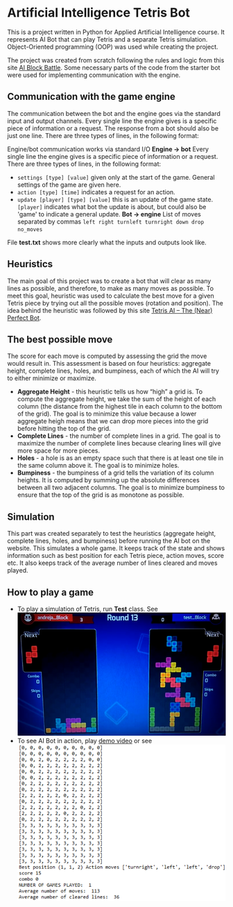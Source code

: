 # Artificial Intelligence Tetris Bot

This is a project written in Python for Applied Artificial Intelligence course. It represents AI Bot that can play Tetris and a separate Tetris simulation. Object-Oriented programming (OOP) was used while creating the project.

The project was created from scratch following the rules and logic from this site [AI Block Battle](http://theaigames.com/competitions/ai-block-battle/getting-started). Some necessary parts of the code from the starter bot were used for implementing communication with the engine.


## Communication with the game engine
The communication between the bot and the engine goes via the standard input and output channels. Every single line the engine gives is a specific piece of information or a request. The response from a bot should also be just one line. There are three types of lines, in the following format:

Engine/bot communication works via standard I/O
**Engine -> bot**
Every single line the engine gives is a specific piece of information or a request. There are three types of lines, in the following format:
- `settings [type] [value]` given only at the start of the game. General settings of the game are given here.
- `action [type] [time]` indicates a request for an action.
- `update [player] [type] [value]` this is an update of the game state. `[player]` indicates what bot the update is about, but could also be 'game' to indicate a general update.
**Bot -> engine**
List of moves separated by commas
`left right turnleft turnright down drop no_moves`

File **__test.txt__** shows more clearly what the inputs and outputs look like.


## Heuristics
The main goal of this project was to create a bot that will clear as many lines as possible, and therefore, to make as many moves as possible. To meet this goal, heuristic was used to calculate the best move for a given Tetris piece by trying out all the possible moves (rotation and position). The idea behind the heuristic was followed by this site [Tetris AI – The (Near) Perfect Bot](https://codemyroad.wordpress.com/2013/04/14/tetris-ai-the-near-perfect-player/).


## The best possible move
The score for each move is computed by assessing the grid the move would result in. This assessment is based on four heuristics: aggregate height, complete lines, holes, and bumpiness, each of which the AI will try to either minimize or maximize.
- **Aggregate Height** - this heuristic tells us how “high” a grid is. To compute the aggregate height, we take the sum of the height of each column (the distance from the highest tile in each column to the bottom of the grid). The goal is to minimize this value because a lower aggregate heigh means that we can drop more pieces into the grid before hitting the top of the grid.
- **Complete Lines** - the number of complete lines in a grid. The goal is to maximize the number of complete lines because clearing lines will give more space for more pieces.
- **Holes** -  a hole is as an empty space such that there is at least one tile in the same column above it. The goal is to minimize holes.
- **Bumpiness** -  the bumpiness of a grid tells the variation of its column heights. It is computed by summing up the absolute differences between all two adjacent columns. The goal is to minimize bumpiness to ensure that the top of the grid is as monotone as possible.

## Simulation
This part was created separately to test the heuristics (aggregate height, complete lines, holes, and bumpiness) before running the AI bot on the website. This simulates a whole game. It keeps track of the state and shows information such as best position for each Tetris piece, action moves, score etc. It also keeps track of the average number of lines cleared and moves played. 

## How to play a game
- To play a simulation of Tetris, run **Test** class. See ![Screenshot](Tetris_AI_Bot_demonstration.PNG)
- To see AI Bot in action, play [demo video](https://www.youtube.com/watch?v=plhzN21yQWg) or see ![Screenshot](Tetris_Simulation.PNG)




